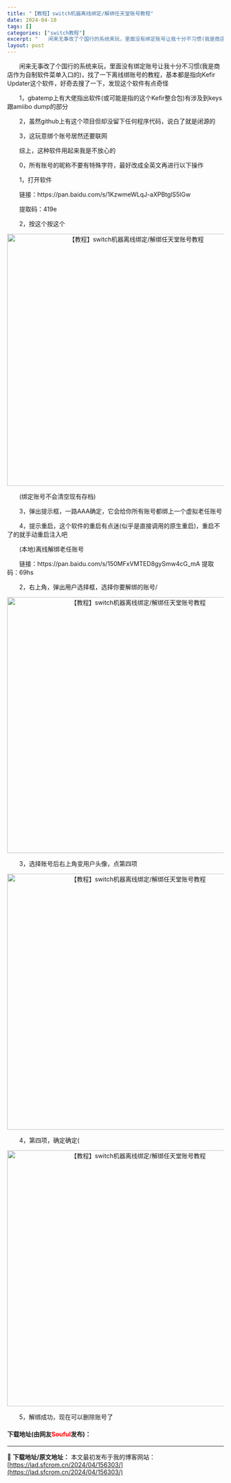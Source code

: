 ```yaml
---
title: "【教程】switch机器离线绑定/解绑任天堂账号教程"
date: 2024-04-10
tags: []
categories: ["switch教程"]
excerpt: "　　闲来无事改了个国行的系统来玩，里面没有绑定账号让我十分不习惯(我是商店作为自制软件菜单入口的)，找了一下离线绑账号的教程，基本都是指向Kefir Updater这个软件，好奇去搜了一下，发现这个软件有点奇怪 　　1，gbatemp上有大佬指出软件(或可能是指的这个Kefir整合包)有涉及到key&hellip;"
layout: post
---
```


 <p>　　闲来无事改了个国行的系统来玩，里面没有绑定账号让我十分不习惯(我是商店作为自制软件菜单入口的)，找了一下离线绑账号的教程，基本都是指向Kefir Updater这个软件，好奇去搜了一下，发现这个软件有点奇怪</p> <p>　　1，gbatemp上有大佬指出软件(或可能是指的这个Kefir整合包)有涉及到keys跟amiibo dump的部分</p> <p>　　2，虽然github上有这个项目但却没留下任何程序代码，说白了就是闭源的</p> <p>　　3，这玩意绑个账号居然还要联网</p> <p>　　综上，这种软件用起来我是不放心的</p> <p>　　0，所有账号的昵称不要有特殊字符，最好改成全英文再进行以下操作</p> <p>　　1，打开软件</p> <p>　　链接：https://pan.baidu.com/s/1KzwmeWLqJ-aXPBtglS5lGw</p> <p>　　提取码：419e</p> <p>　　2，按这个按这个</p> <p align="center"><img align="" border="0" src="https://lad.sfcrom.cn/wp-content/uploads/2024/04/20240410_66162c4675c3b.webp" width="585" alt="【教程】switch机器离线绑定/解绑任天堂账号教程" /></p> <p>　　(绑定账号不会清空现有存档)</p> <p>　　3，弹出提示框，一路AAA确定，它会给你所有账号都绑上一个虚拟老任账号</p> <p>　　4，提示重启，这个软件的重启有点迷(似乎是直接调用的原生重启)，重启不了的就手动重启注入吧</p> <p>　　(本地)离线解绑老任账号</p> <p>　　链接：https://pan.baidu.com/s/150MFxVMTED8gySmw4cG_mA 提取码：69hs</p> <p>　　2，右上角，弹出用户选择框，选择你要解绑的账号/</p> <p align="center"><img align="" border="0" src="https://lad.sfcrom.cn/wp-content/uploads/2024/04/20240410_66162c46b50d0.webp" width="594" alt="【教程】switch机器离线绑定/解绑任天堂账号教程" /></p> <p>　　3，选择账号后右上角变用户头像，点第四项</p> <p align="center"><img align="" border="0" src="https://lad.sfcrom.cn/wp-content/uploads/2024/04/20240410_66162c470d279.webp" width="594" alt="【教程】switch机器离线绑定/解绑任天堂账号教程" /></p> <p>　　4，第四项，确定确定(</p> <p align="center"><img align="" border="0" src="https://lad.sfcrom.cn/wp-content/uploads/2024/04/20240410_66162c475eedd.webp" width="594" alt="【教程】switch机器离线绑定/解绑任天堂账号教程" /></p> <p>　　5，解绑成功，现在可以删除账号了</p> <p><h4>下载地址(由网友<font color="red">Souful</font>发布)：</h4></p> 

---
📖 **下载地址/原文地址：** 本文最初发布于我的博客网站：[https://lad.sfcrom.cn/2024/04/156303/](https://lad.sfcrom.cn/2024/04/156303/)
